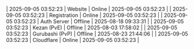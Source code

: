 | 2025-09-05 03:52:23 | Website | Online | 2025-09-05 03:52:23 |
| 2025-09-05 03:52:23 | Registration | Online | 2025-09-05 03:52:23 |
| 2025-09-05 03:52:23 | Auth Server | Offline | 2025-08-18 09:33:31 |
| 2025-09-05 03:52:23 | Kezan (PvE) | Offline | 2025-08-03 17:58:02 |
| 2025-09-05 03:52:23 | Gurubashi (PvP) | Offline | 2025-08-23 21:44:06 |
| 2025-09-05 03:52:23 | Cloudflare | Online | 2025-09-05 03:52:23 |
